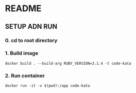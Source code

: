# README

## SETUP ADN RUN
### 0. cd to root directory

### 1. Build image
```shell
docker build . --build-arg RUBY_VERSION=3.1.4 -t code-kata
```

### 2. Run container
```shell
docker run -it -v $(pwd):/app code-kata
```
